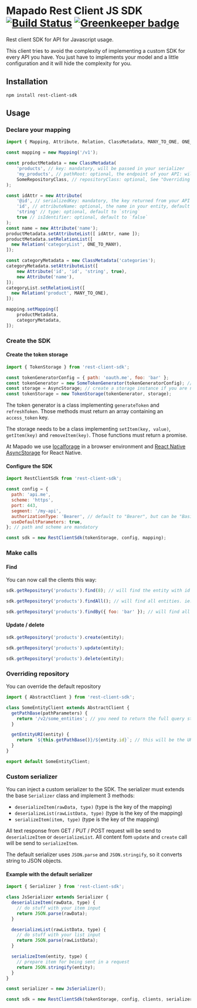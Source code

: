# Mapado Rest Client JS SDK [![Build Status](https://travis-ci.org/mapado/rest-client-js-sdk.svg?branch=master)](https://travis-ci.org/mapado/rest-client-js-sdk) [![Greenkeeper badge](https://badges.greenkeeper.io/mapado/rest-client-js-sdk.svg)](https://greenkeeper.io/)

Rest client SDK for API for Javascript usage.

This client tries to avoid the complexity of implementing a custom SDK for every
API you have. You just have to implements your model and a little configuration
and it will hide the complexity for you.

## Installation

`npm install rest-client-sdk`

## Usage

### Declare your mapping

```js
import { Mapping, Attribute, Relation, ClassMetadata, MANY_TO_ONE, ONE_TO_MANY } from 'rest-client-sdk';

const mapping = new Mapping('/v1');

const productMetadata = new ClassMetadata(
    'products', // key: mandatory, will be passed in your serializer
    'my_products', // pathRoot: optional, the endpoint of your API: will be added to the mapping prefix ('/v1' here)
    SomeRepositoryClass, // repositoryClass: optional, See "Overriding repository" for more detail
);

const idAttr = new Attribute(
    '@id', // serializedKey: mandatory, the key returned from your API
    'id', // attributeName: optional, the name in your entity, default to the `serializedKey` attribute
    'string' // type: optional, default to `string`
    true // isIdentifier: optional, default to `false`
);
const name = new Attribute('name');
productMetadata.setAttributeList([ idAttr, name ]);
productMetadata.setRelationList([
  new Relation('categoryList', ONE_TO_MANY),
]);

const categoryMetadata = new ClassMetadata('categories');
categoryMetadata.setAttributeList([
    new Attribute('id', 'id', 'string', true),
    new Attribute('name'),
]);
categoryList.setRelationList([
  new Relation('product', MANY_TO_ONE),
]);

mapping.setMapping([
    productMetadata,
    categoryMetadata,
]);
```

### Create the SDK

#### Create the token storage

```js
import { TokenStorage } from 'rest-client-sdk';

const tokenGeneratorConfig = { path: 'oauth.me', foo: 'bar' };
const tokenGenerator = new SomeTokenGenerator(tokenGeneratorConfig); // Some token generators are defined in `src/TokenGenerator/`
const storage = AsyncStorage; // create a storage instance if you are not on RN. In browser and node, localforage works fine
const tokenStorage = new TokenStorage(tokenGenerator, storage);
```

The token generator is a class implementing `generateToken` and `refreshToken`.
Those methods must return an array containing an `access_token` key.

The storage needs to be a class implementing `setItem(key, value)`,
`getItem(key)` and `removeItem(key)`. Those functions must return a promise.

At Mapado we use [localforage](http://mozilla.github.io/localForage/) in a
browser environment and
[React Native AsyncStorage](https://facebook.github.io/react-native/docs/asyncstorage.html)
for React Native.

#### Configure the SDK

```js
import RestClientSdk from 'rest-client-sdk';

const config = {
  path: 'api.me',
  scheme: 'https',
  port: 443,
  segment: '/my-api',
  authorizationType: 'Bearer', // default to "Bearer", but can be "Basic" or anything
  useDefaultParameters: true,
}; // path and scheme are mandatory

const sdk = new RestClientSdk(tokenStorage, config, mapping);
```

### Make calls

#### Find

You can now call the clients this way:

```js
sdk.getRepository('products').find(8); // will find the entity with id 8. ie. /v2/my_products/8

sdk.getRepository('products').findAll(); // will find all entities. ie. /v2/my_products

sdk.getRepository('products').findBy({ foo: 'bar' }); // will find all entities for the request: /v2/my_products?foo=bar
```

#### Update / delete

```js
sdk.getRepository('products').create(entity);

sdk.getRepository('products').update(entity);

sdk.getRepository('products').delete(entity);
```

### Overriding repository

You can override the default repository

```js
import { AbstractClient } from 'rest-client-sdk';

class SomeEntityClient extends AbstractClient {
  getPathBase(pathParameters) {
    return '/v2/some_entities'; // you need to return the full query string for the collection GET query
  }

  getEntityURI(entity) {
    return `${this.getPathBase()}/${entity.id}`; // this will be the URI used by update / delete script
  }
}

export default SomeEntityClient;
```

### Custom serializer

You can inject a custom serializer to the SDK. The serializer must extends the
base `Serializer` class and implement 3 methods:

* `deserializeItem(rawData, type)` (type is the key of the mapping)
* `deserializeList(rawListData, type)` (type is the key of the mapping)
* `serializeItem(item, type)` (type is the key of the mapping)

All text response from GET / PUT / POST request will be send to
`deserializeItem` or `deserializeList`. All content fom `update` and `create`
call will be send to `serializeItem`.

The default serializer uses `JSON.parse` and `JSON.stringify`, so it converts
string to JSON objects.

#### Example with the default serializer

```js
import { Serializer } from 'rest-client-sdk';

class JsSerializer extends Serializer {
  deserializeItem(rawData, type) {
    // do stuff with your item input
    return JSON.parse(rawData);
  }

  deserializeList(rawListData, type) {
    // do stuff with your list input
    return JSON.parse(rawListData);
  }

  serializeItem(entity, type) {
    // prepare item for being sent in a request
    return JSON.stringify(entity);
  }
}

const serializer = new JsSerializer();

const sdk = new RestClientSdk(tokenStorage, config, clients, serializer);
```
